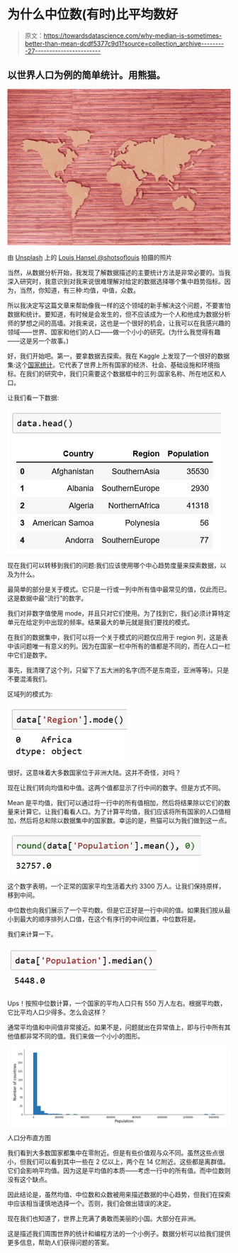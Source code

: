 # 为什么中位数(有时)比平均数好

> 原文：<https://towardsdatascience.com/why-median-is-sometimes-better-than-mean-dcdf5377c9d1?source=collection_archive---------27----------------------->

## 以世界人口为例的简单统计。用熊猫。

![](img/3726310cbbe6003364a0f890aec38b59.png)

由 [Unsplash](https://unsplash.com?utm_source=medium&utm_medium=referral) 上的 [Louis Hansel @shotsoflouis](https://unsplash.com/@louishansel?utm_source=medium&utm_medium=referral) 拍摄的照片

当然，从数据分析开始，我发现了解数据描述的主要统计方法是非常必要的。当我深入研究时，我意识到对我来说很难理解对给定的数据选择哪个集中趋势指标。因为，当然，你知道，有三种:均值，中值，众数。

所以我决定写这篇文章来帮助像我一样的这个领域的新手解决这个问题，不要害怕数据和统计。要知道，有时候是会发生的，但不应该成为一个人和他成为数据分析师的梦想之间的高墙。对我来说，这也是一个很好的机会，让我可以在我感兴趣的领域——世界、国家和他们的人口——做一个小小的研究。(为什么我觉得有趣——这是另一个故事。)

好，我们开始吧。第一，要拿数据去探索。我在 Kaggle 上发现了一个很好的数据集:这个[国家统计](https://www.kaggle.com/sudalairajkumar/undata-country-profiles/data)。它代表了世界上所有国家的经济、社会、基础设施和环境指标。在我们的研究中，我们只需要这个数据框中的三列:国家名称、所在地区和人口。

让我们看一下数据:

![](img/7c42ada3ba488718a5e2949927713c33.png)

现在我们可以转移到我们的问题:我们应该使用哪个中心趋势度量来探索数据，以及为什么。

最简单的部分是关于模式。它只是一行或一列中所有值中最常见的值，仅此而已。这是数据中最“流行”的数字。

我们对非数字值使用 mode，并且只对它们使用。为了找到它，我们必须计算特定单元在给定列中出现的频率。结果最大的单元就是我们要找的模式。

在我们的数据集中，我们可以将一个关于模式的问题仅应用于 region 列，这是表中该问题唯一有意义的列。因为在国家一栏中所有的值都是不同的，而在人口一栏中它们是数字。

事先，我清理了这个列，只留下了五大洲的名字(而不是东南亚，亚洲等等)。只是不要混淆我们。

区域列的模式为:

![](img/16bd8889114e37585e8c232c41870904.png)

很好。这意味着大多数国家位于非洲大陆。这并不奇怪，对吗？

现在让我们转向均值和中值。这两个值都显示了行中间的数字。但是方式不同。

Mean 是平均值，我们可以通过将一行中的所有值相加，然后将结果除以它们的数量来计算它。让我们看看人口。为了计算平均值，我们应该将所有国家的人口值相加，然后将总和除以数据集中的国家数。幸运的是，熊猫可以为我们做到这一点。

![](img/77a391b03e43a5ab53be72040a207572.png)

这个数字表明，一个正常的国家平均生活着大约 3300 万人。让我们保持原样，移到中间。

中位数也向我们展示了一个平均数。但是它正好是一行中间的值。如果我们按从最小到最大的顺序排列人口值，在这个有序行的中间位置，中位数将是。

我们来计算一下。

![](img/fc4dff5160976ac6267d6b7e78febdd5.png)

Ups！按照中位数计算，一个国家的平均人口只有 550 万人左右。根据平均数，它比平均人口少得多。怎么会这样？

通常平均值和中间值非常接近。如果不是，问题就出在异常值上，即与行中所有其他值都非常不同的值。我们来做一个小小的图形。

![](img/a0977913702aecbc324745de18f8b686.png)

人口分布直方图

我们看到大多数国家都集中在零附近。但是有些价值观与众不同。虽然这些点很小，但我们可以看到其中一些在 2 亿以上，两个在 14 亿附近。这些都是离群值。它们会影响平均值。因为这是平均值的本质——考虑一行中的所有值。而中位数则没有这个缺点。

因此结论是，虽然均值、中位数和众数被用来描述数据的中心趋势，但我们在探索中应该相当谨慎地选择一个。否则，我们会做出错误的决定。

现在我们也知道了，世界上充满了勇敢而美丽的小国。大部分在非洲。

这是描述我们周围世界的统计和编程方法的一个小例子。数据分析可以给我们提供更多信息，帮助人们获得问题的答案。